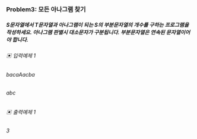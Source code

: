 ### Problem3: 모든 아나그램 찾기

##### S문자열에서 T문자열과 아나그램이 되는 S의 부분문자열의 개수를 구하는 프로그램을 작성하세요. 아나그램 판별시 대소문자가 구분됩니다. 부분문자열은 연속된 문자열이어야 합니다.

###### ▣ 입력예제 1

###### bacaAacba

###### abc

###### ▣ 출력예제 1

###### 3
